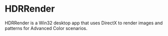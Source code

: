 # HDRRender
HDRRender is a Win32 desktop app that uses DirectX to render images and patterns for Advanced Color scenarios.
